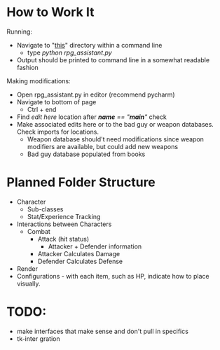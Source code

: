 
# How to Work It
Running:
  * Navigate to "[this](https://github.com/FremwiseTheSleepy/senrp_assistant)" directory within a command line
    * type *python rpg_assistant.py*
  * Output should be printed to command line in a somewhat readable fashion

Making modifications:
 * Open rpg_assistant.py in editor (recommend pycharm)
 * Navigate to bottom of page
    * Ctrl + end
 * Find *edit here* location after *__name__ == "__main__"* check
 * Make associated edits here or to the bad guy or weapon databases. Check imports for locations.
    * Weapon database should't need modifications since weapon modifiers are available, but could add new weapons 
    * Bad guy database populated from books


# Planned Folder Structure
- Character
  - Sub-classes
  - Stat/Experience Tracking
- Interactions between Characters
  - Combat
    - Attack (hit status)
      - Attacker + Defender information
    - Attacker Calculates Damage
    - Defender Calculates Defense
- Render
- Configurations - with each item, such as HP, indicate how to place visually.
    
# TODO:
- make interfaces that make sense and don't pull in specifics
- tk-inter gration
